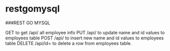 # restgomysql
###REST GO MYSQL

GET to get /api/ all employee info
PUT  /api/ to update name and id values to employees table
POST  /api/ to insert new name and id values to employees table
DELETE /api/id=<id number> to delete a row from employees table.
